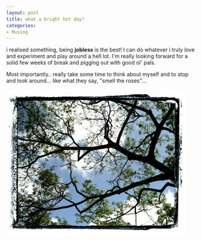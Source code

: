```yaml
---
layout: post
title: what a bright hot day!
categories:
- Musing
---
```



i realised something, being **jobless** is the best! I can do whatever i truly love and experiment and play around a hell lot. I'm really looking forward for a solid few weeks of break and pigging out with good ol' pals.

Most importantly.. really take some time to think about myself and to stop and look around... like what they say, "smell the roses"...

![](/img/bright_day_s.jpg)
